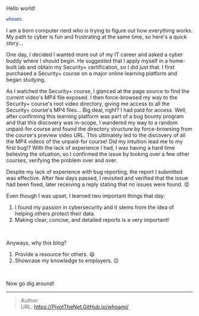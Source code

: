 # 

Hello world!

``` bash
whoami
```
I am a born computer nerd who is trying to figure out how everything works. My path to cyber is fun and frustrating at the same time, so here's a quick story...

One day, I decided I wanted more out of my IT career and asked a cyber buddy where I should begin. He suggested that I apply myself in a home-built lab and obtain my Security+ certification, so I did just that. I first purchased a Security+ course on a major online learning platform and began studying.

As I watched the Security+ course, I glanced at the page source to find the current video's MP4 file exposed. I then force-browsed my way to the Security+ course's root video directory, giving me access to all the Security+ course's MP4 files... Big deal, right? I had paid for access. Well, after confirming this learning platform was part of a bug bounty program and that this discovery was in-scope, I wandered my way to a random unpaid-for course and found the directory structure by force-browsing from the course's preview video URL. This ultimately led to the discovery of all the MP4 videos of the unpaid-for course! Did my intuition lead me to my first bug!? With the lack of experience I had, I was having a hard time believing the situation, so I confirmed the issue by looking over a few other courses, verifying the problem over and over.

Despite my lack of experience with bug reporting, the report I submitted was effective. After few days passed, I revisited and verified that the issue had been fixed, later receiving a reply stating that no issues were found. :rage:
  
Even though I was upset, I learned two important things that day:

1. I found my passion in cybersecurity and it stems from the idea of helping others protect their data.
2. Making clear, concise, and detailed reports is a very important!

&emsp;

Anyways, why this blog?
 1. Provide a resource for others. :smiley:  
 2. Showcase my knowledge to employers. :wink:    

&emsp;

Now go dig around!


---

> Author: <no value>  
> URL: https://PivotTheNet.GitHub.io/whoami/  

